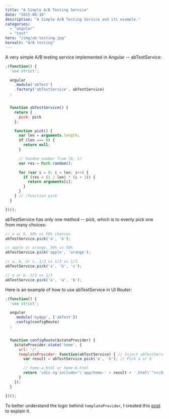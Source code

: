 ```yaml
---
title: "A Simple A/B Testing Service"
date: "2015-08-16"
description: "A Simple A/B Testing Service and its example."
categories:
  - "angular"
  - "test"
hero: "/img/ab-testing.jpg"
heroalt: "A/B testing"
---
```


A very simple A/B testing service implemented in Angular -- abTestService:
<!--more-->

~~~js
;(function() {
  'use strict';

  angular
    .module('abTest')
    .factory('abTestService', abTestService)
  ;


  function abTestService() {
    return {
      pick: pick
    };

    function pick() {
      var len = arguments.length;
      if (len === 0) {
        return null;
      }

      // Random number from [0, 1)
      var res = Math.random();

      for (var i = 0; i < len; i++) {
        if (res < (1 / len) * (i + 1)) {
          return arguments[i];
        }
      }
    } // /function pick
  }

})();
~~~

abTestService has only one method -- pick, which is to evenly pick one from many choices:

~~~js
// a or b. 50% vs 50% chances
abTestService.pick('a', 'b');

// apple or orange. 50% vs 50%
abTestService.pick('apple', 'orange');

// a, b, or c. 1/3 vs 1/3 vs 1/3
abTestService.pick('a', 'b', 'c');

// a or b. 2/3 vs 1/3
abTestService.pick('a', 'a', 'b');
~~~

Here is an example of how to use abTestService in UI Router:

~~~js
;(function() {
  'use strict';

  angular
    .module('myApp', ['abTest'])
    .config(configRoute)
  ;


  function configRoute($stateProvider) {
    $stateProvider.state('home', {
      url: '/',
      templateProvider: function(abTestService) { // Inject abTestService
        var result = abTestService.pick('a', 'b'); // Pick a or b

        // home-a.html or home-b.html
        return '<div ng-include="\'app/home-' + result + '.html\'"></div>';
      }
    });
  }

})();
~~~

To better understand the logic behind `templateProvider`, I created this [post](posts/router-dynamic-templates/) to explain it.

<br />
